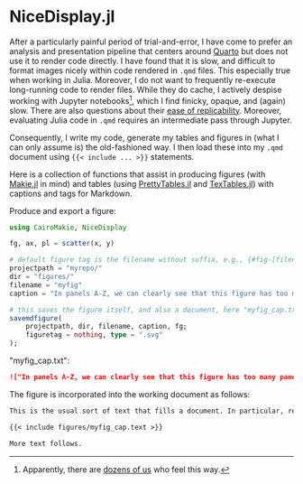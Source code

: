 # NiceDisplay.jl

After a particularly painful period of trial-and-error, I have come to prefer an analysis and presentation pipeline that centers around [Quarto](https://quarto.org) but does not use it to render code directly. I have found that it is slow, and difficult to format images nicely within code rendered in `.qmd` files. This especially true when working in Julia. Moreover, I do not want to frequently re-execute long-running code to render files. While they do cache, I actively despise working with Jupyter notebooks[^rdme-1], which I find finicky, opaque, and (again) slow. There are also questions about their [ease of replicability](https://arxiv.org/abs/2209.04308). Moreover, evaluating Julia code in `.qmd` requires an intermediate pass through Jupyter.

Consequently, I write my code, generate my tables and figures in (what I can only assume is) the old-fashioned way. I then load these into my `.qmd` document using `{{< include ... >}}` statements.

Here is a collection of functions that assist in producing figures (with [Makie.jl](https://docs.makie.org/stable/) in mind) and tables (using [PrettyTables.jl](https://ronisbr.github.io/PrettyTables.jl/stable/) and [TexTables.jl](https://jacobadenbaum.github.io/TexTables.jl/stable/)) with captions and tags for Markdown.

Produce and export a figure:

```julia
using CairoMakie, NiceDisplay

fg, ax, pl = scatter(x, y)

# default figure tag is the filename without suffix, e.g., {#fig-[filename]}
projectpath = "myrepo/"
dir = "figures/"
filename = "myfig"
caption = "In panels A-Z, we can clearly see that this figure has too many panels."

# this saves the figure itself, and also a document, here "myfig_cap.txt" that includes the MarkDown text that loads the figure and also contains the caption and tag.
savemdfigure(
    projectpath, dir, filename, caption, fg;
    figuretag = nothing, type = ".svg"
);
```

"myfig_cap.txt":

```markdown
!["In panels A-Z, we can clearly see that this figure has too many panels."](myrepo/figures.svg){#fig-myfig}
```

The figure is incorporated into the working document as follows:

```markdown
This is the usual sort of text that fills a document. In particular, relevant to this context, it purports to describe @fig-myfig.

{{< include figures/myfig_cap.text >}}

More text follows.
```


[^rdme-1]: Apparently, there are [dozens of us](https://youtu.be/7jiPeIFXb6U?si=36nUdKpSboGvPG3U) who feel this way.
